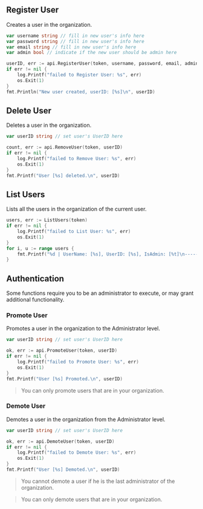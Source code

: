 ## Register User

Creates a user in the organization.

```go
var username string // fill in new user's info here
var password string // fill in new user's info here
var email string // fill in new user's info here
var admin bool // indicate if the new user should be admin here

userID, err := api.RegisterUser(token, username, password, email, admin)
if err != nil {
    log.Printf("failed to Register User: %s", err)
    os.Exit(1)
}
fmt.Println("New user created, userID: [%s]\n", userID)
```

## Delete User

Deletes a user in the organization.

```go
var userID string // set user's UserID here

count, err := api.RemoveUser(token, userID)
if err != nil {
    log.Printf("failed to Remove User: %s", err)
    os.Exit(1)
}
fmt.Printf("User [%s] deleted.\n", userID)
```

## List Users

Lists all the users in the organization of the current user.

```go
users, err := ListUsers(token)
if err != nil {
    log.Printf("failed to List User: %s", err)
    os.Exit(1)
}
for i, u := range users {
    fmt.Printf("%d | UserName: [%s], UserID: [%s], IsAdmin: [%t]\n--------\n", i, u.UserName, u.UserID, u.IsAdmin)
}
```

## Authentication

Some functions require you to be an administrator to execute,
or may grant additional functionality.

### Promote User

Promotes a user in the organization to the Administrator level.

```go
var userID string // set user's UserID here

ok, err := api.PromoteUser(token, userID)
if err != nil {
    log.Printf("failed to Promote User: %s", err)
    os.Exit(1)
}
fmt.Printf("User [%s] Promoted.\n", userID)
```

> You can only promote users that are in your organization. 

### Demote User

Demotes a user in the organization from the Administrator level.

```go
var userID string // set user's UserID here

ok, err := api.DemoteUser(token, userID)
if err != nil {
    log.Printf("failed to Demote User: %s", err)
    os.Exit(1)
}
fmt.Printf("User [%s] Demoted.\n", userID)
```

> You cannot demote a user if he is the last administrator of the organization.

> You can only demote users that are in your organization. 